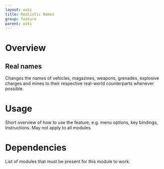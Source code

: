 ```yaml
---
layout: wiki
title: Realistic Names
group: feature
parent: wiki
---
```


# Overview

## Real names
Changes the names of vehicles, magazines, weapons, grenades, explosive charges 
and mines to their respective real-world counterparts whenever possible.


# Usage

Short overview of how to use the feature, e.g. menu options, key bindings, 
instructions. May not apply to all modules.


# Dependencies

List of modules that must be present for this module to work.
